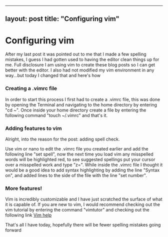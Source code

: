  ---
  layout: post
  title:  "Configuring vim"
 ---
<h1>Configuring vim</h1>
<p>After my last post it was pointed out to me that I made a few spelling mistakes, I guess I had gotten used to having the editor clean things up for me. Full disclosure I am using vim to create these blog posts so I can get better with the editor. I also had not modified my vim environment in any way...but today I changed that and here's how</p> 

<h3>Creating a .vimrc file</h3>
<p>In order to start this process I first had to create a .vimrc file, this was done by opening the Terminal and navigating to the home directory by entering "cd ~". Once inside your home directory create a file by entering the following command "touch ~/.vimrc" and that's it.</p>

<h3>Adding features to vim</h3>
<p>Alright, into the reason for the post: adding spell check.</p>
<p>Use vim or nano to edit the .vimrc file you created earlier and add the following line "set spell", now the next time you load vim any misspelled words will be highlighted red, to see suggested spellings put your cursor over a misspelled work and type "z=". While inside the .vimrc file I thought it would be a good idea to add syntax highlighting by adding the line "Syntax on", and added lines to the side of the file with the line "set number". 

<h3>More features!</h3>
<p>Vim is incredibly customizable and I have just scratched the surface of what it is capable of. If you are new to vim, I would recommend checking out the vim tutorial by entering the command "vimtutor" and checking out the following link <a href="https://vimhelp.org">Vim help</a>

<p> That's all I have today, hopefully there will be fewer spelling mistakes going forward<p>
